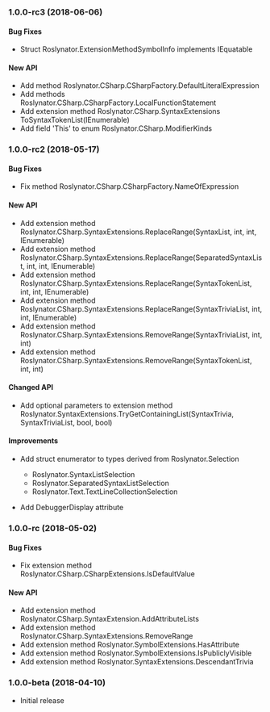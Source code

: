 ### 1.0.0-rc3 (2018-06-06)

#### Bug Fixes

* Struct Roslynator.ExtensionMethodSymbolInfo implements IEquatable<ExtensionMethodSymbolInfo>

#### New API

* Add method Roslynator.CSharp.CSharpFactory.DefaultLiteralExpression
* Add methods Roslynator.CSharp.CSharpFactory.LocalFunctionStatement
* Add extension method Roslynator.CSharp.SyntaxExtensions ToSyntaxTokenList(IEnumerable<SyntaxToken>)
* Add field 'This' to enum Roslynator.CSharp.ModifierKinds

### 1.0.0-rc2 (2018-05-17)

#### Bug Fixes

* Fix method Roslynator.CSharp.CSharpFactory.NameOfExpression

#### New API

* Add extension method Roslynator.CSharp.SyntaxExtensions.ReplaceRange(SyntaxList<TNode>, int, int, IEnumerable<TNode>)
* Add extension method Roslynator.CSharp.SyntaxExtensions.ReplaceRange(SeparatedSyntaxList<TNode>, int, int, IEnumerable<TNode>)
* Add extension method Roslynator.CSharp.SyntaxExtensions.ReplaceRange(SyntaxTokenList, int, int, IEnumerable<SyntaxToken>)
* Add extension method Roslynator.CSharp.SyntaxExtensions.ReplaceRange(SyntaxTriviaList, int, int, IEnumerable<SyntaxTrivia>)
* Add extension method Roslynator.CSharp.SyntaxExtensions.RemoveRange(SyntaxTriviaList, int, int)
* Add extension method Roslynator.CSharp.SyntaxExtensions.RemoveRange(SyntaxTokenList, int, int)

#### Changed API

* Add optional parameters to extension method Roslynator.SyntaxExtensions.TryGetContainingList(SyntaxTrivia, SyntaxTriviaList, bool, bool)

#### Improvements

* Add struct enumerator to types derived from Roslynator.Selection<T>
  * Roslynator.SyntaxListSelection<TNode>
  * Roslynator.SeparatedSyntaxListSelection<TNode>
  * Roslynator.Text.TextLineCollectionSelection

* Add DebuggerDisplay attribute

### 1.0.0-rc (2018-05-02)

#### Bug Fixes

* Fix extension method Roslynator.CSharp.CSharpExtensions.IsDefaultValue

#### New API

* Add extension method Roslynator.CSharp.SyntaxExtension.AddAttributeLists
* Add extension method Roslynator.CSharp.SyntaxExtensions.RemoveRange
* Add extension method Roslynator.SymbolExtensions.HasAttribute
* Add extension method Roslynator.SymbolExtensions.IsPubliclyVisible
* Add extension method Roslynator.SyntaxExtensions.DescendantTrivia

### 1.0.0-beta (2018-04-10)

* Initial release